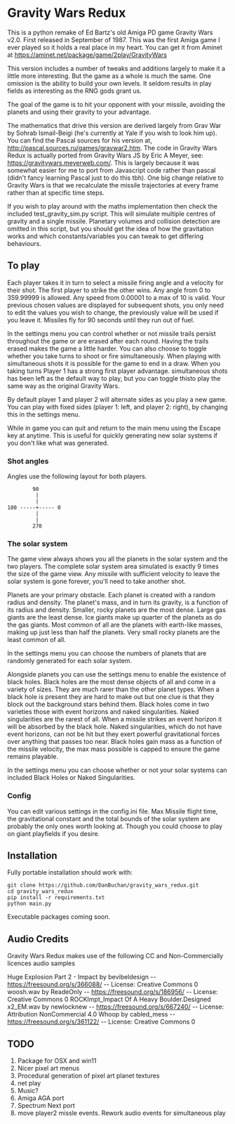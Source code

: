 # Gravity Wars Redux

This is a python remake of Ed Bartz's old Amiga PD game Gravity Wars v2.0. First released in September of 1987. This was the first Amiga game I ever played so it holds a real place in my heart. You can get it from Aminet at https://aminet.net/package/game/2play/GravityWars

This version includes a number of tweaks and additions largely to make it a little more interesting. But the game as a whole is much the same. One omission is the ability to build your own levels. It seldom results in play fields as interesting as the RNG gods grant us.

The goal of the game is to hit your opponent with your missile, avoiding the planets and using their gravity to your advantage.

The mathematics that drive this version are derived largely from Grav War by Sohrab Ismail-Beigi (he's currently at Yale if you wish to look him up). You can find the Pascal sources for his version at, http://pascal.sources.ru/games/gravwar2.htm. The code in Gravity Wars Redux is actually ported from Gravity Wars JS by Eric A Meyer, see: https://gravitywars.meyerweb.com/. This is largely because it was somewhat easier for me to port from Javascript code rather than pascal (didn't fancy learning Pascal just to do this tbh). One big change relative to Gravity Wars is that we recalculate the missile trajectories at every frame rather than at specific time steps.

If you wish to play around with the maths implementation then check the included test_gravity_sim.py script. This will simulate multiple centres of gravity and a single missile. Planetary volumes and collision detection are omitted in this script, but you should get the idea of how the gravitation works and which constants/variables you can tweak to get differing behaviours.

## To play

Each player takes it in turn to select a missile firing angle and a velocity for their shot. The first player to strike the other wins. Any angle from 0 to 359.99999 is allowed. Any speed from 0.00001 to a max of 10 is valid. Your previous chosen values are displayed for subsequent shots, you only need to edit the values you wish to change, the previously value will be used if you leave it. Missiles fly for 90 seconds until they run out of fuel.

In the settings menu you can control whether or not missile trails persist throughout the game or are erased after each round. Having the trails erased makes the game a little harder. You can also choose to toggle whether you take turns to shoot or fire simultaneously. When playing with simultaneous shots it is possible for the game to end in a draw. When you taking turns Player 1 has a strong first player advantage. simultaneous shots has been left as the default way to play, but you can toggle thisto play the same way as the original Gravity Wars.

By default player 1 and player 2 will alternate sides as you play a new game. You can play with fixed sides (player 1: left, and player 2: right), by changing this in the settings menu.

While in game you can quit and return to the main menu using the Escape key at anytime. This is useful for quickly generating new solar systems if you don't like what was generated.

### Shot angles

Angles use the following layout for both players.

```
        90
         |
         |
180 -----+----- 0
         |
         |
        270 
```

### The solar system

The game view always shows you all the planets in the solar system and the two players. The complete solar system area simulated is exactly 9 times the size of the game view. Any missile with sufficient velocity to leave the solar system is gone forever, you'll need to take another shot.

Planets are your primary obstacle. Each planet is created with a random radius and density. The planet's mass, and in turn its gravity, is a function of its radius and density. Smaller, rocky planets are the most dense. Large gas giants are the least dense. Ice giants make up quarter of the planets as do the gas giants. Most common of all are the planets with earth-like masses, making up just less than half the planets. Very small rocky planets are the least common of all.

In the settings menu you can choose the numbers of planets that are randomly generated for each solar system.

Alongside planets you can use the settings menu to enable the existence of black holes. Black holes are the most dense objects of all and come in a variety of sizes. They are much rarer than the other planet types. When a black hole is present they are hard to make out but one clue is that they block out the background stars behind them. Black holes come in two varieties those with event horizons and naked singularities. Naked singularities are the rarest of all. When a missile strikes an event horizon it will be absorbed by the black hole. Naked singularities, which do not have event horizons, can not be hit but they exert powerful gravitational forces over anything that passes too near. Black holes gain mass as a function of the missile velocity, the max mass possible is capped to ensure the game remains playable.

In the settings menu you can choose whether or not your solar systems can included Black Holes or Naked Singularities.

### Config

You can edit various settings in the config.ini file. Max Missile flight time, the gravitational constant and the total bounds of the solar system are probably the only ones worth looking at. Though you could choose to play on giant playfields if you desire.

## Installation

Fully portable installation should work with:

```
git clone https://github.com/DanBuchan/gravity_wars_redux.git
cd gravity_wars_redux
pip install -r requirements.txt
python main.py
```

Executable packages coming soon.

## Audio Credits

Gravity Wars Redux makes use of the following CC and Non-Commercially licences audio samples 

Huge Explosion Part 2 - Impact by bevibeldesign -- https://freesound.org/s/366088/ -- License: Creative Commons 0
woosh.wav by ReadeOnly -- https://freesound.org/s/186956/ -- License: Creative Commons 0
ROCKImpt_Impact Of A Heavy Boulder.Designed x2_EM.wav by newlocknew -- https://freesound.org/s/667240/ -- License: Attribution NonCommercial 4.0
Whoop by cabled_mess -- https://freesound.org/s/361122/ -- License: Creative Commons 0

## TODO

1. Package for OSX and win11
2. Nicer pixel art menus
3. Procedural generation of pixel art planet textures
4. net play
5. Music?
7. Amiga AGA port
8. Spectrum Next port
9. move player2 missle events. Rework audio events for simultaneous play